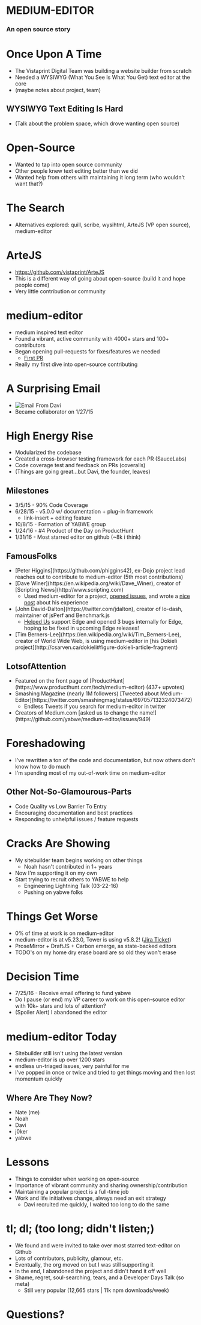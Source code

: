 # MEDIUM-EDITOR <!-- .element: class="presentationHeading" -->
### An open source story



# Once Upon A Time
* The Vistaprint Digital Team was building a website builder from scratch
* Needed a WYSIWYG (What You See Is What You Get) text editor at the core
* (maybe notes about project, team)


## WYSIWYG Text Editing Is Hard
* (Talk about the problem space, which drove wanting open source)



# Open-Source
* Wanted to tap into open source community
* Other people knew text editing better than we did
* Wanted help from others with maintaining it long term (who wouldn't want that?)



# The Search
* Alternatives explored: quill, scribe, wysihtml, ArteJS (VP open source), medium-editor



# ArteJS
* https://github.com/vistaprint/ArteJS
* This is a different way of going about open-source (build it and hope people come)
* Very little contribution or community



# medium-editor
* medium inspired text editor
* Found a vibrant, active community with 4000+ stars and 100+ contributors
* Began opening pull-requests for fixes/features we needed
  * [First PR](https://github.com/yabwe/medium-editor/pull/342)
* Really my first dive into open-source contributing



# A Surprising Email
* ![Email From Davi](http://proofofthought.io/cdn/talks/medium-editor-davi-email.png)<!-- .element: class="fragment" -->
* Became collaborator on 1/27/15



# High Energy Rise
* Modularized the codebase
* Created a cross-browser testing framework for each PR (SauceLabs)
* Code coverage test and feedback on PRs (coveralls)
* (Things are going great...but Davi, the founder, leaves)


## Milestones
* 3/5/15 - 90% Code Coverage
* 6/28/15 - v5.0.0 w/ documentation + plug-in framework
  * link-insert + editing feature
* 10/8/15 - Formation of YABWE group
* 1/24/16 - #4 Product of the Day on ProductHunt
* 1/31/16 - Most starred editor on github (~8k i think)


## Famous<span>Folks</span>
* <!-- .element: class="fragment" -->[Peter Higgins](https://github.com/phiggins42), ex-Dojo project lead reaches out to contribute to medium-editor (5th most contributions)
* <!-- .element: class="fragment" -->[Dave Winer](https://en.wikipedia.org/wiki/Dave_Winer), creator of [Scripting News](http://www.scripting.com)
  * Used medium-editor for a project, [opened issues](https://github.com/yabwe/medium-editor/issues/737), and wrote a [nice post](http://myword.io/users/davewiner/essays/045.html) about his experience
* <!-- .element: class="fragment" -->[John David-Dalton](https://twitter.com/jdalton), creator of lo-dash, maintainer of jsPerf and Benchmark.js
  * [Helped Us](https://github.com/yabwe/medium-editor/issues/771#issuecomment-180613622) support Edge and opened 3 bugs internally for Edge, hoping to be fixed in upcoming Edge releases!
* <!-- .element: class="fragment" -->[Tim Berners-Lee](https://en.wikipedia.org/wiki/Tim_Berners-Lee), creator of World Wide Web, is using medium-editor in [his Dokieli project](http://csarven.ca/dokieli#figure-dokieli-article-fragment)


## Lots<span>of</span>Attention
* <!-- .element: class="fragment" -->Featured on the front page of [ProductHunt](https://www.producthunt.com/tech/medium-editor) (437+ upvotes)
* <!-- .element: class="fragment" -->Smashing Magazine (nearly 1M followers) [Tweeted about Medium-Editor](https://twitter.com/smashingmag/status/697057132324073472)
  * Endless Tweets if you search for medium-editor in twitter
* <!-- .element: class="fragment" -->Creators of Medium.com [asked us to change the name!](https://github.com/yabwe/medium-editor/issues/949)



# Foreshadowing
* I've rewritten a ton of the code and documentation, but now others don't know how to do much
* I'm spending most of my out-of-work time on medium-editor


## Other Not-So-Glamourous-Parts
* Code Quality vs Low Barrier To Entry
* Encouraging documentation and best practices
* Responding to unhelpful issues / feature requests



# Cracks Are Showing
* My sitebuilder team begins working on other things
  * Noah hasn't contributed in 1+ years
* Now I'm supporting it on my own
* Start trying to recruit others to YABWE to help
  * Engineering Lightning Talk (03-22-16)
  * Pushing on yabwe folks



# Things Get Worse
* 0% of time at work is on medium-editor
* medium-editor is at v5.23.0, Tower is using v5.8.2! ([Jira Ticket](https://jira.digital.vistaprint.io/browse/DG-15568))
* ProseMirror + DraftJS + Carbon emerge, as state-backed editors
* TODO's on my home dry erase board are so old they won't erase



# Decision Time
* 7/25/16 - Receive email offering to fund yabwe
* Do I pause (or end) my VP career to work on this open-source editor with 10k+ stars and lots of attention?
* (Spoiler Alert) I abandoned the editor



# medium-editor Today
* Sitebuilder still isn't using the latest version
* medium-editor is up over 1200 stars
* endless un-triaged issues, very painful for me
* I've popped in once or twice and tried to get things moving and then lost momentum quickly


## Where Are They Now?
* Nate (me)
* Noah
* Davi
* j0ker
* yabwe



# Lessons
* Things to consider when working on open-source
* Importance of vibrant community and sharing ownership/contribution
* Maintaining a popular project is a full-time job
* Work and life initiatives change, always need an exit strategy
  * Davi recruited me quickly, I waited too long to do the same



# tl; dl; (too long; didn't listen;)
* We found and were invited to take over most starred text-editor on Github
* Lots of contributors, publicity, glamour, etc.<!-- .element: class="fragment" -->
* Eventually, the org moved on but I was still supporting it<!-- .element: class="fragment" -->
* In the end, I abandoned the project and didn't hand it off well<!-- .element: class="fragment" -->
* Shame, regret, soul-searching, tears, and a Developer Days Talk (so meta)<!-- .element: class="fragment" -->
  * Still very popular (12,665 stars | 11k npm downloads/week)<!-- .element: class="fragment" -->


# Questions?
